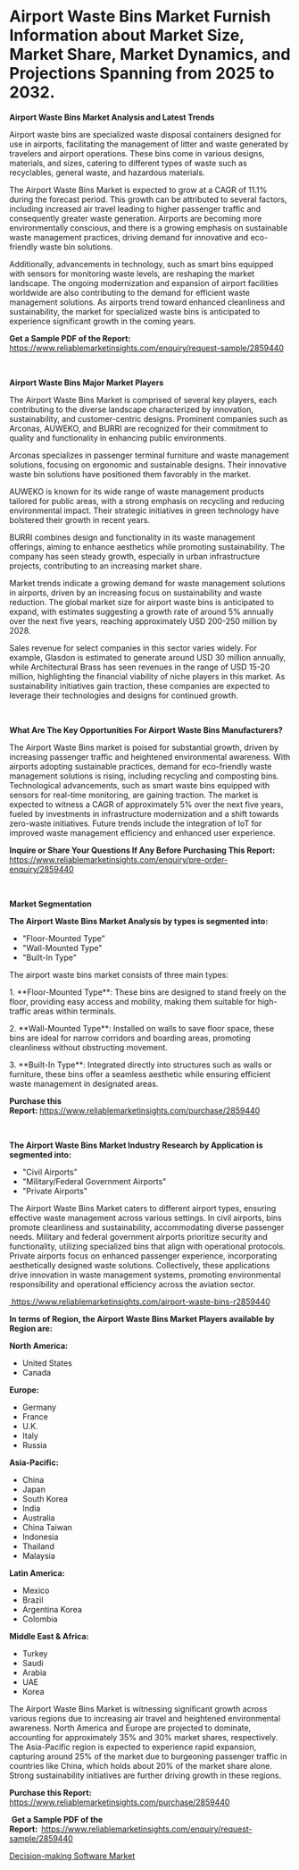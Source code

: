 <p><h1>Airport Waste Bins Market Furnish Information about Market Size, Market Share, Market Dynamics, and Projections Spanning from 2025 to 2032.</h1></p><p><strong>Airport Waste Bins Market Analysis and Latest Trends</strong></p>
<p><p>Airport waste bins are specialized waste disposal containers designed for use in airports, facilitating the management of litter and waste generated by travelers and airport operations. These bins come in various designs, materials, and sizes, catering to different types of waste such as recyclables, general waste, and hazardous materials.</p><p>The Airport Waste Bins Market is expected to grow at a CAGR of 11.1% during the forecast period. This growth can be attributed to several factors, including increased air travel leading to higher passenger traffic and consequently greater waste generation. Airports are becoming more environmentally conscious, and there is a growing emphasis on sustainable waste management practices, driving demand for innovative and eco-friendly waste bin solutions.</p><p>Additionally, advancements in technology, such as smart bins equipped with sensors for monitoring waste levels, are reshaping the market landscape. The ongoing modernization and expansion of airport facilities worldwide are also contributing to the demand for efficient waste management solutions. As airports trend toward enhanced cleanliness and sustainability, the market for specialized waste bins is anticipated to experience significant growth in the coming years.</p></p>
<p><strong>Get a Sample PDF of the Report:&nbsp;</strong> <a href="https://www.reliablemarketinsights.com/enquiry/request-sample/2859440?utm_campaign=2769&utm_medium=2&utm_source=Github&utm_content=ia&utm_term=12032025&utm_id=airport-waste-bins">https://www.reliablemarketinsights.com/enquiry/request-sample/2859440</a></p>
<p>&nbsp;</p>
<p><strong>Airport Waste Bins Major Market Players</strong></p>
<p><p>The Airport Waste Bins Market is comprised of several key players, each contributing to the diverse landscape characterized by innovation, sustainability, and customer-centric designs. Prominent companies such as Arconas, AUWEKO, and BURRI are recognized for their commitment to quality and functionality in enhancing public environments.</p><p>Arconas specializes in passenger terminal furniture and waste management solutions, focusing on ergonomic and sustainable designs. Their innovative waste bin solutions have positioned them favorably in the market.</p><p>AUWEKO is known for its wide range of waste management products tailored for public areas, with a strong emphasis on recycling and reducing environmental impact. Their strategic initiatives in green technology have bolstered their growth in recent years.</p><p>BURRI combines design and functionality in its waste management offerings, aiming to enhance aesthetics while promoting sustainability. The company has seen steady growth, especially in urban infrastructure projects, contributing to an increasing market share.</p><p>Market trends indicate a growing demand for waste management solutions in airports, driven by an increasing focus on sustainability and waste reduction. The global market size for airport waste bins is anticipated to expand, with estimates suggesting a growth rate of around 5% annually over the next five years, reaching approximately USD 200-250 million by 2028.</p><p>Sales revenue for select companies in this sector varies widely. For example, Glasdon is estimated to generate around USD 30 million annually, while Architectural Brass has seen revenues in the range of USD 15-20 million, highlighting the financial viability of niche players in this market. As sustainability initiatives gain traction, these companies are expected to leverage their technologies and designs for continued growth.</p></p>
<p>&nbsp;</p>
<p><strong>What Are The Key Opportunities For Airport Waste Bins Manufacturers?</strong></p>
<p><p>The Airport Waste Bins market is poised for substantial growth, driven by increasing passenger traffic and heightened environmental awareness. With airports adopting sustainable practices, demand for eco-friendly waste management solutions is rising, including recycling and composting bins. Technological advancements, such as smart waste bins equipped with sensors for real-time monitoring, are gaining traction. The market is expected to witness a CAGR of approximately 5% over the next five years, fueled by investments in infrastructure modernization and a shift towards zero-waste initiatives. Future trends include the integration of IoT for improved waste management efficiency and enhanced user experience.</p></p>
<p><strong>Inquire or Share Your Questions If Any Before Purchasing This Report:</strong> <a href="https://www.reliablemarketinsights.com/enquiry/pre-order-enquiry/2859440?utm_campaign=2769&utm_medium=2&utm_source=Github&utm_content=ia&utm_term=12032025&utm_id=airport-waste-bins">https://www.reliablemarketinsights.com/enquiry/pre-order-enquiry/2859440</a></p>
<p>&nbsp;</p>
<p><strong>Market Segmentation</strong></p>
<p><strong>The Airport Waste Bins Market Analysis by types is segmented into:</strong></p>
<p><ul><li>"Floor-Mounted Type"</li><li>"Wall-Mounted Type"</li><li>"Built-In Type"</li></ul></p>
<p><p>The airport waste bins market consists of three main types: </p><p>1. **Floor-Mounted Type**: These bins are designed to stand freely on the floor, providing easy access and mobility, making them suitable for high-traffic areas within terminals.</p><p>2. **Wall-Mounted Type**: Installed on walls to save floor space, these bins are ideal for narrow corridors and boarding areas, promoting cleanliness without obstructing movement.</p><p>3. **Built-In Type**: Integrated directly into structures such as walls or furniture, these bins offer a seamless aesthetic while ensuring efficient waste management in designated areas.</p></p>
<p><strong>Purchase this Report:&nbsp;</strong><a href="https://www.reliablemarketinsights.com/purchase/2859440?utm_campaign=2769&utm_medium=2&utm_source=Github&utm_content=ia&utm_term=12032025&utm_id=airport-waste-bins">https://www.reliablemarketinsights.com/purchase/2859440</a></p>
<p>&nbsp;</p>
<p><strong>The Airport Waste Bins Market Industry Research by Application is segmented into:</strong></p>
<p><ul><li>"Civil Airports"</li><li>"Military/Federal Government Airports"</li><li>"Private Airports"</li></ul></p>
<p><p>The Airport Waste Bins Market caters to different airport types, ensuring effective waste management across various settings. In civil airports, bins promote cleanliness and sustainability, accommodating diverse passenger needs. Military and federal government airports prioritize security and functionality, utilizing specialized bins that align with operational protocols. Private airports focus on enhanced passenger experience, incorporating aesthetically designed waste solutions. Collectively, these applications drive innovation in waste management systems, promoting environmental responsibility and operational efficiency across the aviation sector.</p></p>
<p><a href="https://www.reliablemarketinsights.com/airport-waste-bins-r2859440?utm_campaign=2769&utm_medium=2&utm_source=Github&utm_content=ia&utm_term=12032025&utm_id=airport-waste-bins">&nbsp;https://www.reliablemarketinsights.com/airport-waste-bins-r2859440</a></p>
<p><strong>In terms of Region, the Airport Waste Bins Market Players available by Region are:</strong></p>
<p>
    <p> <strong> North America: </strong>
        <ul>
            <li>United States</li>
            <li>Canada</li>
        </ul>
        </p> 
    <p> <strong> Europe: </strong>
        <ul>
            <li>Germany</li>
            <li>France</li>
            <li>U.K.</li>
            <li>Italy</li>
            <li>Russia</li>
        </ul>
        </p> 
    <p> <strong> Asia-Pacific: </strong>
        <ul>
            <li>China</li>
            <li>Japan</li>
            <li>South Korea</li>
            <li>India</li>
            <li>Australia</li>
            <li>China Taiwan</li>
            <li>Indonesia</li>
            <li>Thailand</li>
            <li>Malaysia</li>
        </ul>
        </p> 
    <p> <strong> Latin America: </strong>
        <ul>
            <li>Mexico</li>
            <li>Brazil</li>
            <li>Argentina Korea</li>
            <li>Colombia</li>
        </ul>
        </p> 
    <p> <strong> Middle East & Africa: </strong>
        <ul>
            <li>Turkey</li>
            <li>Saudi</li>
            <li>Arabia</li>
            <li>UAE</li>
            <li>Korea</li>
        </ul>
    </p>
    </p>
<p><p>The Airport Waste Bins Market is witnessing significant growth across various regions due to increasing air travel and heightened environmental awareness. North America and Europe are projected to dominate, accounting for approximately 35% and 30% market shares, respectively. The Asia-Pacific region is expected to experience rapid expansion, capturing around 25% of the market due to burgeoning passenger traffic in countries like China, which holds about 20% of the market share alone. Strong sustainability initiatives are further driving growth in these regions.</p></p>
<p><strong>Purchase this Report: </strong><a href="https://www.reliablemarketinsights.com/purchase/2859440?utm_campaign=2769&utm_medium=2&utm_source=Github&utm_content=ia&utm_term=12032025&utm_id=airport-waste-bins">https://www.reliablemarketinsights.com/purchase/2859440</a></p>
<p>&nbsp;<strong>Get a Sample PDF of the Report:&nbsp;&nbsp;</strong><a href="https://www.reliablemarketinsights.com/enquiry/request-sample/2859440?utm_campaign=2769&utm_medium=2&utm_source=Github&utm_content=ia&utm_term=12032025&utm_id=airport-waste-bins">https://www.reliablemarketinsights.com/enquiry/request-sample/2859440</a></p>
<p><strong></strong></p>
<p><p><a href="https://github.com/danikabiele541/Market-Research-Report-List-1/blob/main/decision-making-software-market.md?utm_campaign=2769&utm_medium=2&utm_source=Github&utm_content=ia&utm_term=12032025&utm_id=airport-waste-bins">Decision-making Software Market</a></p></p>